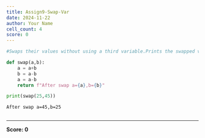 ```yaml
---
title: Assign9-Swap-Var
date: 2024-11-22
author: Your Name
cell_count: 4
score: 0
---
```


```python
#Swaps their values without using a third variable.Prints the swapped values.
```


```python
def swap(a,b):
    a = a+b
    b = a-b
    a = a-b
    return f"After swap a={a},b={b}"
```


```python
print(swap(25,45))
```

    After swap a=45,b=25



```python

```


---
**Score: 0**
